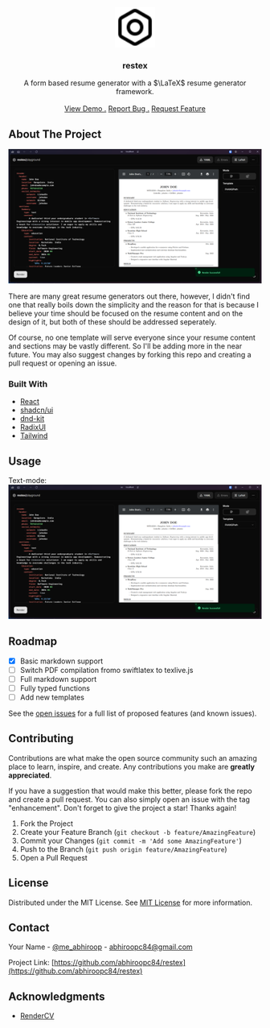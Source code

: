 <br/>
<div align="center">
<a href="https://github.com/abhiroopc84/restex">
<img src="./public/restex.svg" alt="Logo" width="80" height="80">
</a>
<h3 align="center">restex</h3>
<p align="center">
A form based resume generator with a $\LaTeX$ resume generator framework.

<br/>
<br/>
<a href="https://github.com/abhiroopc84/restex">View Demo .</a>  
<a href="https://github.com/abhiroopc84/restex/issues/new?labels=bug&template=bug-report---.md">Report Bug .</a>
<a href="https://github.com/abhiroopc84/restex/issues/new?labels=enhancement&template=feature-request---.md">Request Feature</a>
</p>
</div>

 ## About The Project

![Product Screenshot](./public/text_mode_screen.png)

There are many great resume generators out there, however, I didn't find one that really boils down the simplicity and the reason for that is because I believe your time should be focused on the resume content and on the design of it, but both of these should be addressed seperately.

Of course, no one template will serve everyone since your resume content and sections may be vastly different. So I'll be adding more in the near future. You may also suggest changes by forking this repo and creating a pull request or opening an issue.

 ### Built With

- [React](https://reactjs.org)
- [shadcn/ui](https://ui.shadcn.com/)
- [dnd-kit](https://dndkit.com/)
- [RadixUI](https://www.radix-ui.com/)
- [Tailwind](https://tailwindcss.com/)

 <!-- ## Getting Started

To get a local copy up and running follow these simple steps.
1. Clone the repository to your local system.
2. Install packages required.
   ```bash
   npm i
   ``` -->

 <!-- ### Installation

_Below is an example of how you can instruct your audience on installing and setting up your app. This template doesn't rely on any external dependencies or services._

1. Get a free API Key at [https://example.com](https://example.com)
2. Clone the repo
   ```sh
   git clone https://github.com/your_username_/Project-Name.git
   ```
3. Install NPM packages
   ```sh
   npm install
   ```
4. Enter your API in `config.js`
   ```js
   const API_KEY = "ENTER YOUR API";
   ``` -->
 ## Usage

Text-mode:
![TextMode Screenshot](./public/text_mode_screen.png)


<!-- _For more examples, please refer to the [Documentation](https://example.com)_ -->
 ## Roadmap
- [x] Basic markdown support
- [ ] Switch PDF compilation fromo swiftlatex to texlive.js
- [ ] Full markdown support
- [ ] Fully typed functions
- [ ] Add new templates

See the [open issues](https://github.com/abhiroopc84/restex/issues) for a full list of proposed features (and known issues).
 ## Contributing

Contributions are what make the open source community such an amazing place to learn, inspire, and create. Any contributions you make are **greatly appreciated**.

If you have a suggestion that would make this better, please fork the repo and create a pull request. You can also simply open an issue with the tag "enhancement".
Don't forget to give the project a star! Thanks again!

1. Fork the Project
2. Create your Feature Branch (`git checkout -b feature/AmazingFeature`)
3. Commit your Changes (`git commit -m 'Add some AmazingFeature'`)
4. Push to the Branch (`git push origin feature/AmazingFeature`)
5. Open a Pull Request
 ## License

Distributed under the MIT License. See [MIT License](https://opensource.org/licenses/MIT) for more information.
 ## Contact

Your Name - [@me_abhiroop](https://x.com/me_abhiroop) - abhiroopc84@gmail.com

Project Link: [https://github.com/abhiroopc84/restex](https://github.com/abhiroopc84/restex)
 ## Acknowledgments

- [RenderCV](https://github.com/sinaatalay/rendercv)